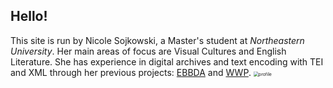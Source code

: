 ## Hello!

This site is run by Nicole Sojkowski, a Master's student at _Northeastern University_.
Her main areas of focus are Visual Cultures and English 
Literature. She has experience in digital archives and text encoding with TEI and XML through her previous projects: 
[EBBDA](https://ebbda.northeastern.edu) and [WWP](https://www.wwp.northeastern.edu).
<img src="https://avatars3.githubusercontent.com/u/70421582?s=460&u=6da406e25031051e4a574f232956a3c6862dc72a&v=4" alt="profile" style="zoom:50%;" />
